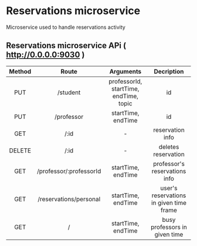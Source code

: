 # Reservations microservice
Microservice used to handle reservations activity

## Reservations microservice APi ( http://0.0.0.0:9030 )
| Method | Route | Arguments | Decription 
| :---: | :---: | :---: | :---: |
| PUT | /student | professorId, startTime, endTime, topic | id |
| PUT | /professor | startTime, endTime | id |
| GET | /:id | - | reservation info |
| DELETE | /:id | - | deletes reservation |
| GET | /professor/:professorId | startTime, endTime | professor's reservations info |
| GET | /reservations/personal | startTime, endTime | user's reservations in given time frame |
| GET | / | startTime, endTime | busy professors in given time |
